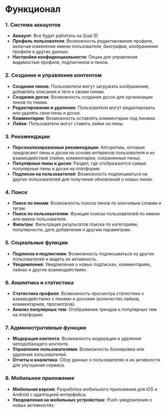 # Функционал

### 1. Система аккаунтов
- **Аккаунт**: Все будет работать на Qual ID
- **Профиль пользователя**: Возможность редактирования профиля, включая изменение имени пользователя, биографии, изображения профиля и других данных.
- **Настройки конфиденциальности**: Опции для управления видимостью профиля, подписчиков и пинов.

### 2. Создание и управление контентом
- **Создание пинов**: Пользователи могут загружать изображения, добавлять описания и теги к своим пинам.
- **Создание досок**: Возможность создания досок для организации пинов по темам.
- **Редактирование и удаление**: Пользователи могут редактировать или удалять свои пины и доски.
- **Комментарии**: Возможность оставлять комментарии под пинами.
- **Лайки**: Пользователи могут ставить лайки на пины.

### 3. Рекомендации
- **Персонализированные рекомендации**: Алгоритмы, которые предлагают пины и доски на основе интересов пользователя и их взаимодействий (лайки, комментарии, сохраненные пины).
- **Популярные пины и доски**: Раздел, где отображаются самые популярные пины и доски на платформе.
- **Подписки на пользователей**: Возможность подписываться на других пользователей для получения обновлений о новых пинах.

### 4. Поиск
- **Поиск по пинам**: Возможность поиска пинов по ключевым словам и тегам.
- **Поиск по пользователям**: Функция поиска пользователей по имени или имени пользователя.
- **Фильтры**: Фильтрация результатов поиска по категориям, популярности, дате добавления и другим параметрам.

### 5. Социальные функции
- **Подписка и подписчики**: Возможность подписываться на других пользователей и видеть их активность.
- **Уведомления**: Уведомления о новых подписках, комментариях, лайках и других взаимодействиях.

### 6. Аналитика и статистика
- **Статистика профиля**: Возможность просмотра статистики о взаимодействиях с пинами и досками (количество лайков, комментариев, просмотров).
- **Анализ популярных тем**: Отображение трендов и популярных тем на платформе.

### 7. Административные функции
- **Модерация контента**: Возможность модерации и удаления неподобающего контента.
- **Управление пользователями**: Возможность блокировки или удаления пользователей.
- **Отчеты и аналитика**: Сбор данных о пользователях и их активности для улучшения сервиса.

### 8. Мобильное приложение
- **Мобильная версия**: Разработка мобильного приложения для iOS и Android с адаптацией интерфейса.
- **Уведомления на мобильных устройствах**: Push-уведомления о новых активностях.
